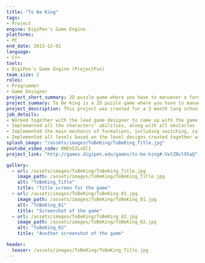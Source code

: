 ```yaml
---
title: "To Be King"
tags: 
- Project
engine: DigiPen's Game Engine
platforms: 
- PC
end_date: 2013-12-01
language: 
- C++
tools: 
- DigiPen's Game Engine (ProjectFun)
team_size: 2
roles: 
- Programmer
- Game Designer
project_short_summary: 2D puzzle game where you have to manuever a formation of units around and use their special skills in order to get to the end.
project_summary: To Be King is a 2D puzzle game where you have to manuever a formation of units around and use their special skills in order to get to the end.
project_description: This project was created for a 3 month long school project. We were to use DigiPen's In-House Game Engine (ProjectFun) and C++ in order to make a 2D game. 
job_details: 
- Worked together with the lead game designer to come up with the game idea, along with the idea for the units and obstacles.
- Implemented all the characters' abilities, along with all obstacles (except for the enemies)
- Implemented the main mechanic of formations, including switching, collision, and death.
- Implemented all levels based on the level designs created together with the lead game designer.
splash_image: "/assets/images/ToBeKing/ToBeKing_Title.jpg"
youtube_video_code: 8NEnI2LxOlI
project_link: "http://games.digipen.edu/games/to-be-king#.VxtZBvl95aQ"

gallery:
  - url: /assets/images/ToBeKing/ToBeKing_Title.jpg
    image_path: /assets/images/ToBeKing/ToBeKing_Title.jpg
    alt: "ToBeKing_Title"
    title: "Title screen for the game"
  - url: /assets/images/ToBeKing/ToBeKing_01.jpg
    image_path: /assets/images/ToBeKing/ToBeKing_01.jpg
    alt: "ToBeKing_01"
    title: "Screenshot of the game"
  - url: /assets/images/ToBeKing/ToBeKing_02.jpg
    image_path: /assets/images/ToBeKing/ToBeKing_02.jpg
    alt: "ToBeKing_02"
    title: "Another screenshot of the game"

header:
  teaser: /assets/images/ToBeKing/ToBeKing_Title.jpg
---
```

